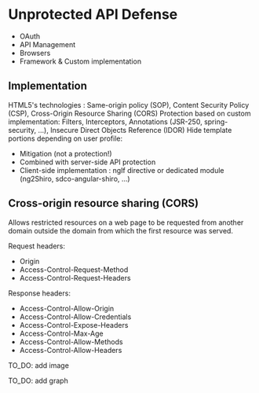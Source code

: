 # Unprotected API Defense


- OAuth
- API Management
- Browsers
- Framework & Custom implementation

## Implementation

HTML5's technologies : Same-origin policy (SOP), Content Security Policy (CSP), Cross-Origin Resource Sharing (CORS)
Protection based on custom implementation: Filters, Interceptors, Annotations (JSR-250, spring-security, …), Insecure Direct Objects Reference (IDOR)
Hide template portions depending on user profile: 
- Mitigation (not a protection!)
- Combined with server-side API protection
- Client-side implementation : ngIf directive or dedicated module (ng2Shiro, sdco-angular-shiro, …)

## Cross-origin resource sharing (CORS)


Allows restricted resources on a web page to be requested from another domain outside the domain from which the first resource was served.

Request headers:

- Origin
- Access-Control-Request-Method
- Access-Control-Request-Headers

Response headers:

- Access-Control-Allow-Origin
- Access-Control-Allow-Credentials
- Access-Control-Expose-Headers
- Access-Control-Max-Age
- Access-Control-Allow-Methods
- Access-Control-Allow-Headers

TO_DO: add image

TO_DO: add graph